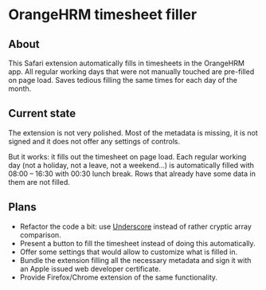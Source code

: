 # OrangeHRM timesheet filler #

## About ##

This Safari extension automatically fills in timesheets in the OrangeHRM app. All regular working days that were not manually touched are pre-filled on page load. Saves tedious filling the same times for each day of the month.

## Current state ##

The extension is not very polished. Most of the metadata is missing, it is not signed and it does not offer any settings of controls.

But it works: it fills out the timesheet on page load. Each regular working day (not a holiday, not a leave, not a weekend…) is automatically filled with 08:00 – 16:30 with 00:30 lunch break. Rows that already have some data in them are not filled.

## Plans ##

* Refactor the code a bit: use [Underscore] instead of rather cryptic array comparison.
* Present a button to fill the timesheet instead of doing this automatically.
* Offer some settings that would allow to customize what is filled in.
* Bundle the extension filling all the necessary metadata and sign it with an Apple issued web developer certificate.
* Provide Firefox/Chrome extension of the same functionality.


[Underscore]: https://www.underscorejs.org/
